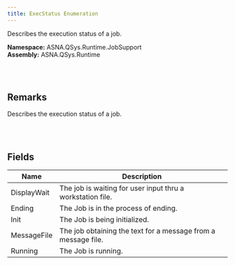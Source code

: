 ```yaml
---
title: ExecStatus Enumeration
---
```


Describes the execution status of a job.

**Namespace:** ASNA.QSys.Runtime.JobSupport <br/>
**Assembly:** ASNA.QSys.Runtime

<br>
<br>

## Remarks

Describes the execution status of a job.

[//]: # ($$TODO: Complete the Remarks section.)

<br>
<br>

## Fields

| Name | Description
| --- | --- 
| DisplayWait | The job is waiting for user input thru a workstation file.
| Ending | The Job is in the process of ending.
| Init | The Job is being initialized.
| MessageFile | The job obtaining the text for a message from a message file.
| Running | The Job is running.

<br>
<br>

